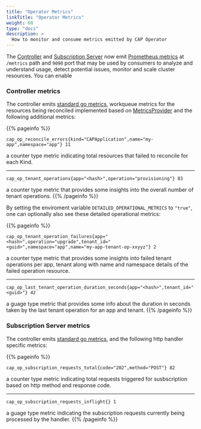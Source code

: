 ```yaml
---
title: "Operator Metrics"
linkTitle: "Operator Metrics"
weight: 60
type: "docs"
description: >
  How to monitor and consume metrics emitted by CAP Operator
---
```


The [Controller](docs/concepts/operator-components/controller/) and [Subscription Server](docs/concepts/operator-components/subscription-server/) now emit [Prometheus metrics](https://pkg.go.dev/github.com/prometheus/client_golang/prometheus) at `/metrics` path and `9090` port that may be used by consumers to analyze and understand usage, detect potential issues, monitor and scale cluster resources.
You can enable

### Controller metrics
The controller emits [standard go metrics](https://pkg.go.dev/github.com/prometheus/client_golang/prometheus/collectors#WithGoCollectorRuntimeMetrics), workqueue metrics for the resources being reconciled implemented based on [MetricsProvider](https://pkg.go.dev/k8s.io/client-go/util/workqueue#MetricsProvider) and the following additional metrics:

{{% pageinfo %}}
```
cap_op_reconcile_errors{kind="CAPApplication",name="my-app",namespace="app"} 11
```
a counter type metric indicating total resources that failed to reconcile for each Kind.

---

```
cap_op_tenant_operations{app="<hash>",operation="provisioning"} 83
```
a counter type metric that provides some insights into the overall number of tenant operations.
{{% /pageinfo %}}

By setting the enviroment variable `DETAILED_OPERATIONAL_METRICS` to `"true"`, one can optionally also see these detailed operational metrics:

{{% pageinfo %}}
```
cap_op_tenant_operation_failures{app="<hash>",operation="upgrade",tenant_id="<guid>",namespace="app",name="my-app-tenant-op-xxyyz"} 2
```
a counter type metric that provides some insights into failed tenant operations per app, tenant along with name and namespace details of the failed operation resource.

---

```
cap_op_last_tenant_operation_duration_seconds{app="<hash>",tenant_id="<guid>"} 42
```
a guage type metric that provides some info about the duration in seconds taken by the last tenant operation for an app and tenant.
{{% /pageinfo %}}


### Subscription Server metrics
The controller emits [standard go metrics](https://pkg.go.dev/github.com/prometheus/client_golang/prometheus/collectors#WithGoCollectorRuntimeMetrics), and the following http handler specific metrics:

{{% pageinfo %}}
```
cap_op_subscription_requests_total{code="202",method="POST"} 82
```
a counter type metric indicating total requests triggered for susbscription based on http method and response code.

---

```
cap_op_subscription_requests_inflight{} 1
```
a guage type metric indicating the subscription requests currently being processed by the handler.
{{% /pageinfo %}}